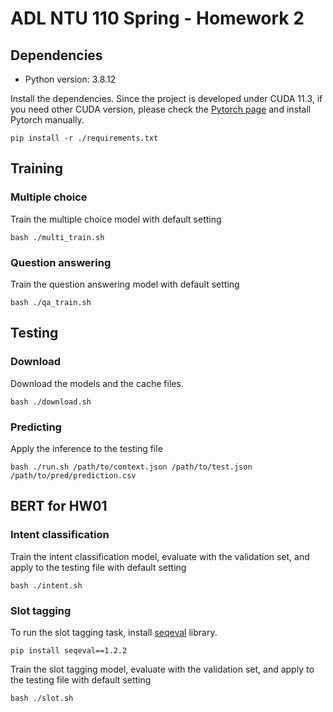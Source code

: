 # ADL NTU 110 Spring - Homework 2

## Dependencies

- Python version: 3.8.12

Install the dependencies. Since the project is developed under CUDA 11.3, if you need other CUDA version, please check the [Pytorch page](https://pytorch.org/get-started/locally/) and install Pytorch manually.

```shell
pip install -r ./requirements.txt
```

## Training

### Multiple choice

Train the multiple choice model with default setting

```shell
bash ./multi_train.sh
```

### Question answering

Train the question answering model with default setting

```shell
bash ./qa_train.sh
```

## Testing

### Download

Download the models and the cache files.

```shell
bash ./download.sh
```

### Predicting

Apply the inference to the testing file

```shell
bash ./run.sh /path/to/context.json /path/to/test.json /path/to/pred/prediction.csv
```

## BERT for HW01

### Intent classification

Train the intent classification model, evaluate with the validation set, and apply to the testing file with default setting

```shell
bash ./intent.sh
```

### Slot tagging

To run the slot tagging task, install [seqeval](https://pypi.org/project/seqeval/) library.

```
pip install seqeval==1.2.2
```

Train the slot tagging model, evaluate with the validation set, and apply to the testing file with default setting

```shell
bash ./slot.sh
```
